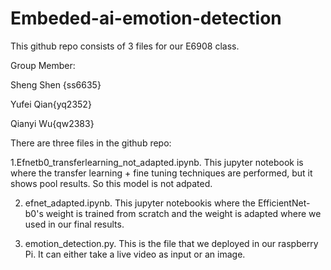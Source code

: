 # Embeded-ai-emotion-detection
This github repo consists of 3 files for our E6908 class. 

Group Member:

Sheng Shen {ss6635}

Yufei Qian{yq2352}

Qianyi Wu{qw2383}

There are three files in the github repo:

1.Efnetb0_transferlearning_not_adapted.ipynb. This jupyter notebook is where the transfer learning + fine tuning techniques are performed, but it shows pool results. So this model is not adpated.

2. efnet_adapted.ipynb. This jupyter notebookis where the EfficientNet-b0's weight is trained from scratch and the weight is adapted where we used in our final results.

3. emotion_detection.py. This is the file that we deployed in our raspberry Pi. It can either take a live video as input or an image. 
